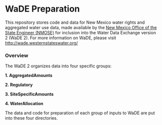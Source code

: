 # WaDE Preparation

This repository stores code and data for New Mexico water rights and aggregated water use data, made available by the [New Mexico Office of the State Engineer (NMOSE)](http://geospatialdata-ose.opendata.arcgis.com/datasets/ose-points-of-diversion) for inclusion into the Water Data Exchange version 2 (WaDE 2). For more information on WaDE, please visit http://wade.westernstateswater.org/

### Overview 
The WaDE 2 organizes data into four specific groups: 

**1. AggregatedAmounts**

**2. Regulatory**

**3. SiteSpecificAmounts**

**4. WaterAllocation**

The data and code for preparation of each group of inputs to WaDE are put into these four directories. 
